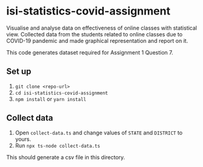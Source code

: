 # isi-statistics-covid-assignment

Visualise and analyse data on effectiveness of online classes with statistical view. Collected data from the students related to online classes due to COVID-19 pandemic and made graphical representation and report on it.

This code generates dataset required for Assignment 1 Question 7.

## Set up

1. `git clone <repo-url>`
2. `cd isi-statistics-covid-assignment`
3. `npm install` or `yarn install`

## Collect data

1. Open `collect-data.ts` and change values of `STATE` and `DISTRICT` to yours.
2. Run `npx ts-node collect-data.ts`

This should generate a csv file in this directory.
